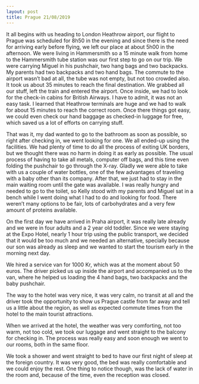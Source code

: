 ```yaml
---
layout: post
title: Prague 21/08/2019
---
```


It all begins with us heading to London Heathrow airport, our flight to Prague was scheduled for 8h50 in the evening and since there is the need for arriving early before flying, we left our place at about 5h00 in the afternoon. We were living in Hammersmith so a 15 minute walk from home to the Hammersmith tube station was our first step to go on our trip. We were carrying Miguel in his pushchair, two hang bags and two backpacks. My parents had two backpacks and two hand bags. The commute to the airport wasn’t bad at all, the tube was not empty, but not too crowded also. It took us about 35 minutes to reach the final destination. We grabbed all our stuff, left the train and entered the airport. Once inside, we had to look for the check-in cabins for British Airways. I have to admit, it was not an easy task. I learned that Heathrow terminals are huge and we had to walk for about 15 minutes to reach the correct room. Once there things got easy, we could even check our hand baggage as checked-in luggage for free, which saved us a lot of efforts on carrying stuff.

That was it, my dad wanted to go to the bathroom as soon as possible, so right after checking in, we went looking for one. We all ended-up using the facilities. We had plenty of time to do all the process of exiting UK borders, but we thought there was no harm in doing it as early as possible. The usual process of having to take all metals, computer off bags, and this time even folding the pushchair to go through the X-ray. Gladly we were able to take with us a couple of water bottles, one of the few advantages of traveling with a baby other than its company. After that, we just had to stay in the main waiting room until the gate was available. I was really hungry and needed to go to the toilet, so Kelly stood with my parents and Miguel sat in a bench while I went doing what I had to do and looking for food. There weren’t many options to be fair, lots of carbohydrates and a very few amount of proteins available.

On the first day we have arrived in Praha airport, it was really late already and we were in four adults and a 2 year old toddler. Since we were staying at the Expo Hotel, nearly 1 hour trip using the public transport, we decided that it would be too much and we needed an alternative, specially because our son was already as sleep and we wanted to start the tourism early in the morning next day.

We hired a service van for 1000 Kr, which was at the moment about 50 euros. The driver picked us up inside the airport and accompanied us to the van, where he helped us loading the 4 hand bags, two backpacks and the baby pushchair.

The way to the hotel was very nice, it was very calm, no transit at all and the driver took the opportunity to show us Prague castle from far away and tell us a little about the region, as well as expected commute times from the hotel to the main tourist attractions.

When we arrived at the hotel, the weather was very comforting, not too warm, not too cold, we took our luggage and went straight to the balcony for checking in. The process was really easy and soon enough we went to our rooms, both in the same floor.

We took a shower and went straight to bed to have our first night of sleep at the foreign country. It was very good, the bed was really comfortable and we could enjoy the rest. One thing to notice though, was the lack of water in the room and, because of the time, even the reception was closed.
